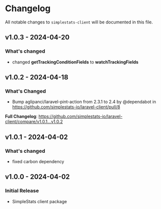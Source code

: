 # Changelog

All notable changes to `simplestats-client` will be documented in this file.

## v1.0.3 - 2024-04-20

### What's changed

* changed **getTrackingConditionFields** to **watchTrackingFields**

## v1.0.2 - 2024-04-18

### What's Changed

* Bump aglipanci/laravel-pint-action from 2.3.1 to 2.4 by @dependabot in https://github.com/simplestats-io/laravel-client/pull/8

**Full Changelog**: https://github.com/simplestats-io/laravel-client/compare/v1.0.1...v1.0.2

## v1.0.1 - 2024-04-02

### What's changed

* fixed carbon dependency

## v1.0.0 - 2024-04-02

### Initial Release

* SimpleStats client package
